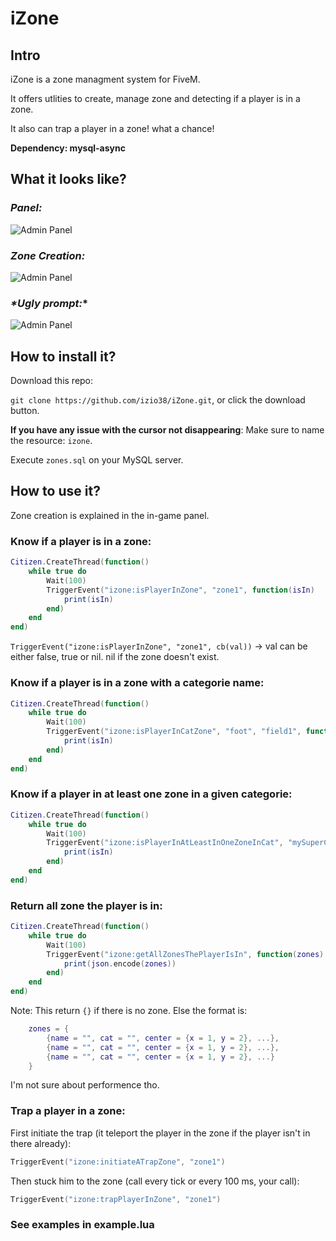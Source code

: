 # iZone

## Intro
iZone is a zone managment system for FiveM.

It offers utlities to create, manage zone and detecting if a player is in a zone.

It also can trap a player in a zone! what a chance!

**Dependency: mysql-async**

## What it looks like?
### _*Panel:*_

![Admin Panel](https://i.gyazo.com/5c4867dabf2b67c4210715362f68b063.png)

### _*Zone Creation:*_

![Admin Panel](https://i.gyazo.com/f3bb3254041136c4fade53a8cd78abac.jpg)

### _*Ugly prompt:_*

![Admin Panel](https://i.gyazo.com/eb631d22915e5b43e00b61bbb6c2968e.jpg)

## How to install it?
Download this repo:

`git clone https://github.com/izio38/iZone.git`, or click the download button.

**If you have any issue with the cursor not disappearing**: Make sure to name the resource: `izone`.

Execute `zones.sql` on your MySQL server.

## How to use it?
Zone creation is explained in the in-game panel.

### Know if a player is in a zone:
```lua
Citizen.CreateThread(function()
    while true do
        Wait(100)
        TriggerEvent("izone:isPlayerInZone", "zone1", function(isIn)
            print(isIn)
        end)
    end
end)
```
`TriggerEvent("izone:isPlayerInZone", "zone1", cb(val))` -> val can be either false, true or nil. nil if the zone doesn't exist.

### Know if a player is in a zone with a categorie name:
```lua
Citizen.CreateThread(function()
    while true do
        Wait(100)
        TriggerEvent("izone:isPlayerInCatZone", "foot", "field1", function(isIn)
            print(isIn)
        end)
    end
end)
```

### Know if a player in at least one zone in a given categorie:
```lua
Citizen.CreateThread(function()
    while true do
        Wait(100)
        TriggerEvent("izone:isPlayerInAtLeastInOneZoneInCat", "mySuperCat", function(isIn)
            print(isIn)
        end)
    end
end)
```

### Return all zone the player is in:
```lua
Citizen.CreateThread(function()
    while true do
        Wait(100)
        TriggerEvent("izone:getAllZonesThePlayerIsIn", function(zones)
            print(json.encode(zones))
        end)
    end
end)
```
Note: This return `{}` if there is no zone. Else the format is:
```lua
    zones = {
        {name = "", cat = "", center = {x = 1, y = 2}, ...},
        {name = "", cat = "", center = {x = 1, y = 2}, ...},
        {name = "", cat = "", center = {x = 1, y = 2}, ...}
    }
```
I'm not sure about performence tho.

### Trap a player in a zone:
First initiate the trap (it teleport the player in the zone if the player isn't in there already):
```lua
TriggerEvent("izone:initiateATrapZone", "zone1")
```
Then stuck him to the zone (call every tick or every 100 ms, your call):
```lua
TriggerEvent("izone:trapPlayerInZone", "zone1")
```



### See examples in example.lua
